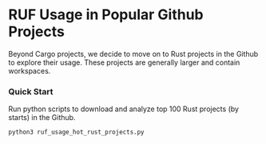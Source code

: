 # RUF Usage in Popular Github Projects

Beyond Cargo projects, we decide to move on to Rust projects in the Github to explore their usage. These projects are generally larger and contain workspaces.

### Quick Start

Run python scripts to download and analyze top 100 Rust projects (by starts) in the Github.

```Shell
python3 ruf_usage_hot_rust_projects.py
```
